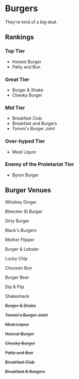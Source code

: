 # Burgers
They're kind of a big deal.

## Rankings

### Top Tier 
* Honest Burger
* Patty and Bun

### Great Tier
* Burger & Shake
* Cheeky Burger

### Mid Tier
* Breakfast Club
* Breakfast and Burgers
* Tommi's Burger Joint

### Over-hyped Tier
* Meat Liquor

### Enemy of the Proletariat Tier
* Byron Burger

## Burger Venues

Whiskey Ginger

Bleecker St Burger

Dirty Burger

Black's Burgers

Mother Flipper

Burger & Lobster

Lucky Chip

Choosen Bun

Burger Bear

Dip & Flip

Shakeshack

~~Burger & Shake~~

~~Tommi's Burger Joint~~

~~Meat Liqour~~

~~Honest Burger~~

~~Cheeky Burger~~

~~Patty and Bun~~

~~Breakfast Club~~

~~Breakfast & Burgers~~


